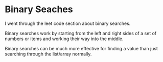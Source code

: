 # Binary Seaches
I went through the leet code section about binary searches.

Binary searches work by starting from the left and right sides of a set of numbers or items and working their way into the middle.

Binary searches can be much more effective for finding a value than just searching through the list/array normally.
